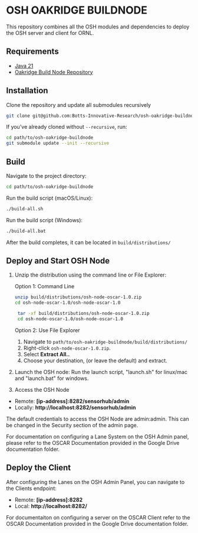 # OSH OAKRIDGE BUILDNODE

This repository combines all the OSH modules and dependencies to deploy the OSH server and client for ORNL.

## Requirements
- [Java 21](https://www.oracle.com/java/technologies/downloads/#java21)
- [Oakridge Build Node Repository](https://github.com/Botts-Innovative-Research/osh-oakridge-buildnode) 

## Installation
Clone the repository and update all submodules recursively

```bash
git clone git@github.com:Botts-Innovative-Research/osh-oakridge-buildnode.git --recursive
```
If you've already cloned without `--recursive`, run:
```bash
cd path/to/osh-oakridge-buildnode
git submodule update --init --recursive
```
## Build 
Navigate to the project directory:

```bash
cd path/to/osh-oakridge-buildnode
```

Run the build script (macOS/Linux):

```bash
./build-all.sh
```

Run the build script (Windows):

```bash
./build-all.bat
```

After the build completes, it can be located in `build/distributions/` 

## Deploy and Start OSH Node
1. Unzip the distribution using the command line or File Explorer:

    Option 1: Command Line
    ```bash
    unzip build/distributions/osh-node-oscar-1.0.zip
    cd osh-node-oscar-1.0/osh-node-oscar-1.0
    ```
   ```bash
    tar -xf build/distributions/osh-node-oscar-1.0.zip
    cd osh-node-oscar-1.0/osh-node-oscar-1.0
    ```
   Option 2: Use File Explorer
    1. Navigate to `path/to/osh-oakridge-buildnode/build/distributions/`
    2. Right-click `osh-node-oscar-1.0.zip`.
    3. Select **Extract All..**
    4. Choose your destination, (or leave the default) and extract.
1. Launch the OSH node:
   Run the launch script, "launch.sh" for linux/mac and "launch.bat" for windows.
2. Access the OSH Node
- Remote: **[ip-address]:8282/sensorhub/admin**
- Locally:  **http://localhost:8282/sensorhub/admin**

The default credentials to access the OSH Node are admin:admin. This can be changed in the Security section of the admin page.

For documentation on configuring a Lane System on the OSH Admin panel, please refer to the OSCAR Documentation provided in the Google Drive documentation folder.

## Deploy the Client
After configuring the Lanes on the OSH Admin Panel, you can navigate to the Clients endpoint:
- Remote: **[ip-address]:8282**
- Local: **http://localhost:8282/**

For documentaiton on configuring a server on the OSCAR Client refer to the OSCAR Documentation provided in the Google Drive documentation folder. 





